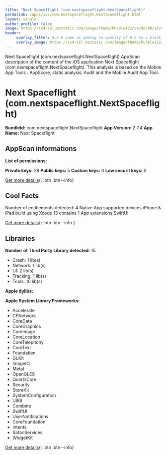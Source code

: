 ```yaml
---
title: "Next Spaceflight (com.nextspaceflight.NextSpaceflight)"
permalink: /apps/ios/com.nextspaceflight.NextSpaceflight.html
layout: single
author_profile: false
image: https://is4-ssl.mzstatic.com/image/thumb/Purple122/v4/dd/88/a2/dd88a2d4-fa1f-eba2-bc67-b9c538d97a0a/AppIcon-0-1x_U007emarketing-0-8-0-85-220.png/512x512bb.jpg
header: 
     overlay_filter: 0.5 # same as adding an opacity of 0.5 to a black background
     overlay_image: https://is4-ssl.mzstatic.com/image/thumb/Purple122/v4/dd/88/a2/dd88a2d4-fa1f-eba2-bc67-b9c538d97a0a/AppIcon-0-1x_U007emarketing-0-8-0-85-220.png/512x512bb.jpg
---
```

Next Spaceflight (com.nextspaceflight.NextSpaceflight) AppScan description of the content of the iOS application Next Spaceflight (com.nextspaceflight.NextSpaceflight). This analysis is based on the Mobile App Tools : AppScore, static analysis, Audit and the Mobile Audit App Tool.

# Next Spaceflight (com.nextspaceflight.NextSpaceflight)

**BundleId:** com.nextspaceflight.NextSpaceflight
**App Version:** 2.7.4
**App Name:** Next Spaceflight


## AppScan informations 

**List of permissions:** 
  
  
**Private keys:** 28
**Public keys:** 5
**Custom keys:** 0
**Low securit keys:** 0
  
[Get more details](/pricing.html){: .btn .btn--info}

## Cool Facts

Number of entitlements detected: 4
Native App
supported devices iPhone & iPad
build using Xcode 13
contains 1 App extensions
SwiftUI
  
[Get more details](/pricing.html){: .btn .btn--info }

## Librairies 
**Number of Third Party Library detected:** 15
- Crash: 1 lib(s)
- Network: 1 lib(s)
- UI: 2 lib(s)
- Tracking: 1 lib(s)
- Tools: 10 lib(s)


**Apple dylibs:**


**Apple System Library Frameworks:**
- Accelerate
- CFNetwork
- CoreData
- CoreGraphics
- CoreImage
- CoreLocation
- CoreTelephony
- CoreText
- Foundation
- GLKit
- ImageIO
- Metal
- OpenGLES
- QuartzCore
- Security
- StoreKit
- SystemConfiguration
- UIKit
- Combine
- SwiftUI
- UserNotifications
- CoreFoundation
- Intents
- SafariServices
- WidgetKit


  
[Get more details](/pricing.html){: .btn .btn--info}

